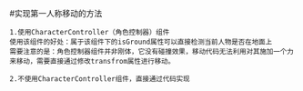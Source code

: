 #实现第一人称移动的方法

	1.使用CharacterController（角色控制器）组件
	使用该组件的好处：属于该组件下的isGround属性可以直接检测当前人物是否在地面上
	需要注意的是：角色控制器组件并非刚体，它没有碰撞效果，移动代码无法利用对其施加一个力来移动，需要直接通过修改transfrom属性进行移动。	

	2.不使用CharacterController组件，直接通过代码实现
